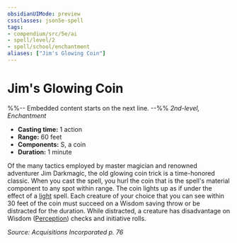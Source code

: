 ```yaml
---
obsidianUIMode: preview
cssclasses: json5e-spell
tags:
- compendium/src/5e/ai
- spell/level/2
- spell/school/enchantment
aliases: ["Jim's Glowing Coin"]
---
```

# Jim's Glowing Coin
%%-- Embedded content starts on the next line. --%%
*2nd-level, Enchantment*  

- **Casting time:** 1 action
- **Range:** 60 feet
- **Components:** S, a coin
- **Duration:** 1 minute

Of the many tactics employed by master magician and renowned adventurer Jim Darkmagic, the old glowing coin trick is a time-honored classic. When you cast the spell, you hurl the coin that is the spell's material component to any spot within range. The coin lights up as if under the effect of a [light](Mechanics/spells/light.md) spell. Each creature of your choice that you can see within 30 feet of the coin must succeed on a Wisdom saving throw or be distracted for the duration. While distracted, a creature has disadvantage on Wisdom ([Perception](Mechanics/Rules/skills.md#Perception)) checks and initiative rolls.

*Source: Acquisitions Incorporated p. 76*